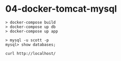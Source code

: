 # 04-docker-tomcat-mysql

```
> docker-compose build
> docker-compose up db
> docker-compose up app
```
```
> mysql -u scott -p
mysql> show databases;
```
```
curl http://localhost/
```